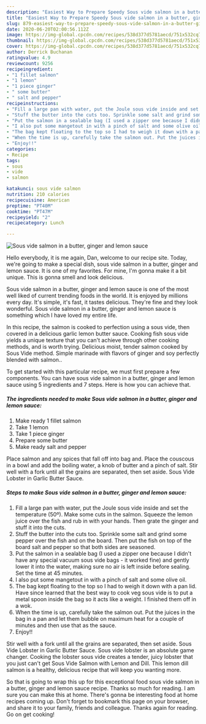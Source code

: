 ```yaml
---
description: "Easiest Way to Prepare Speedy Sous vide salmon in a butter, ginger and lemon sauce"
title: "Easiest Way to Prepare Speedy Sous vide salmon in a butter, ginger and lemon sauce"
slug: 879-easiest-way-to-prepare-speedy-sous-vide-salmon-in-a-butter-ginger-and-lemon-sauce
date: 2020-06-20T02:00:56.112Z
image: https://img-global.cpcdn.com/recipes/538d377d5781aecd/751x532cq70/sous-vide-salmon-in-a-butter-ginger-and-lemon-sauce-recipe-main-photo.jpg
thumbnail: https://img-global.cpcdn.com/recipes/538d377d5781aecd/751x532cq70/sous-vide-salmon-in-a-butter-ginger-and-lemon-sauce-recipe-main-photo.jpg
cover: https://img-global.cpcdn.com/recipes/538d377d5781aecd/751x532cq70/sous-vide-salmon-in-a-butter-ginger-and-lemon-sauce-recipe-main-photo.jpg
author: Derrick Buchanan
ratingvalue: 4.9
reviewcount: 9256
recipeingredient:
- "1 fillet salmon"
- "1 lemon"
- "1 piece ginger"
- " some butter"
- " salt and pepper"
recipeinstructions:
- "Fill a large pan with water, put the Joule sous vide inside and set the temperature (50º). Make some cuts in the salmon. Squeeze the lemon juice over the fish and rub in with your hands. Then grate the ginger and stuff it into the cuts."
- "Stuff the butter into the cuts too. Sprinkle some salt and grind some pepper over the fish and on the board. Then put the fish on top of the board salt and pepper so that both sides are seasoned."
- "Put the salmon in a sealable bag (I used a zipper one because I didn&#39;t have any special vacuum sous vide bags - it worked fine) and gently lower it into the water, making sure no air is left inside before sealing. Set the time at 45 minutes."
- "I also put some mangetout in with a pinch of salt and some olive oil."
- "The bag kept floating to the top so I had to weigh it down with a pan lid. Have since learned that the best way to cook veg sous vide is to put a metal spoon inside the bag so it acts like a weight. I finished them off in a wok."
- "When the time is up, carefully take the salmon out. Put the juices in the bag in a pan and let them bubble on maximum heat for a couple of minutes and then use that as the sauce."
- "Enjoy!!"
categories:
- Recipe
tags:
- sous
- vide
- salmon

katakunci: sous vide salmon 
nutrition: 210 calories
recipecuisine: American
preptime: "PT40M"
cooktime: "PT47M"
recipeyield: "2"
recipecategory: Lunch

---
```



![Sous vide salmon in a butter, ginger and lemon sauce](https://img-global.cpcdn.com/recipes/538d377d5781aecd/751x532cq70/sous-vide-salmon-in-a-butter-ginger-and-lemon-sauce-recipe-main-photo.jpg)

Hello everybody, it is me again, Dan, welcome to our recipe site. Today, we're going to make a special dish, sous vide salmon in a butter, ginger and lemon sauce. It is one of my favorites. For mine, I'm gonna make it a bit unique. This is gonna smell and look delicious.

Sous vide salmon in a butter, ginger and lemon sauce is one of the most well liked of current trending foods in the world. It is enjoyed by millions every day. It's simple, it's fast, it tastes delicious. They're fine and they look wonderful. Sous vide salmon in a butter, ginger and lemon sauce is something which I have loved my entire life.

In this recipe, the salmon is cooked to perfection using a sous vide, then covered in a delicious garlic lemon butter sauce. Cooking fish sous vide yields a unique texture that you can&#39;t achieve through other cooking methods, and is worth trying. Delicious moist, tender salmon cooked by Sous Vide method. Simple marinade with flavors of ginger and soy perfectly blended with salmon..


To get started with this particular recipe, we must first prepare a few components. You can have sous vide salmon in a butter, ginger and lemon sauce using 5 ingredients and 7 steps. Here is how you can achieve that.

<!--inarticleads1-->

##### The ingredients needed to make Sous vide salmon in a butter, ginger and lemon sauce:

1. Make ready 1 fillet salmon
1. Take 1 lemon
1. Take 1 piece ginger
1. Prepare  some butter
1. Make ready  salt and pepper


Place salmon and any spices that fall off into bag and. Place the couscous in a bowl and add the boiling water, a knob of butter and a pinch of salt. Stir well with a fork until all the grains are separated, then set aside. Sous Vide Lobster in Garlic Butter Sauce. 

<!--inarticleads2-->

##### Steps to make Sous vide salmon in a butter, ginger and lemon sauce:

1. Fill a large pan with water, put the Joule sous vide inside and set the temperature (50º). Make some cuts in the salmon. Squeeze the lemon juice over the fish and rub in with your hands. Then grate the ginger and stuff it into the cuts.
1. Stuff the butter into the cuts too. Sprinkle some salt and grind some pepper over the fish and on the board. Then put the fish on top of the board salt and pepper so that both sides are seasoned.
1. Put the salmon in a sealable bag (I used a zipper one because I didn&#39;t have any special vacuum sous vide bags - it worked fine) and gently lower it into the water, making sure no air is left inside before sealing. Set the time at 45 minutes.
1. I also put some mangetout in with a pinch of salt and some olive oil.
1. The bag kept floating to the top so I had to weigh it down with a pan lid. Have since learned that the best way to cook veg sous vide is to put a metal spoon inside the bag so it acts like a weight. I finished them off in a wok.
1. When the time is up, carefully take the salmon out. Put the juices in the bag in a pan and let them bubble on maximum heat for a couple of minutes and then use that as the sauce.
1. Enjoy!!


Stir well with a fork until all the grains are separated, then set aside. Sous Vide Lobster in Garlic Butter Sauce. Sous vide lobster is an absolute game changer. Cooking the lobster sous vide creates a tender, juicy lobster that you just can&#39;t get Sous Vide Salmon with Lemon and Dill. This lemon dill salmon is a healthy, delicious recipe that will keep you wanting more. 

So that is going to wrap this up for this exceptional food sous vide salmon in a butter, ginger and lemon sauce recipe. Thanks so much for reading. I am sure you can make this at home. There's gonna be interesting food at home recipes coming up. Don't forget to bookmark this page on your browser, and share it to your family, friends and colleague. Thanks again for reading. Go on get cooking!
